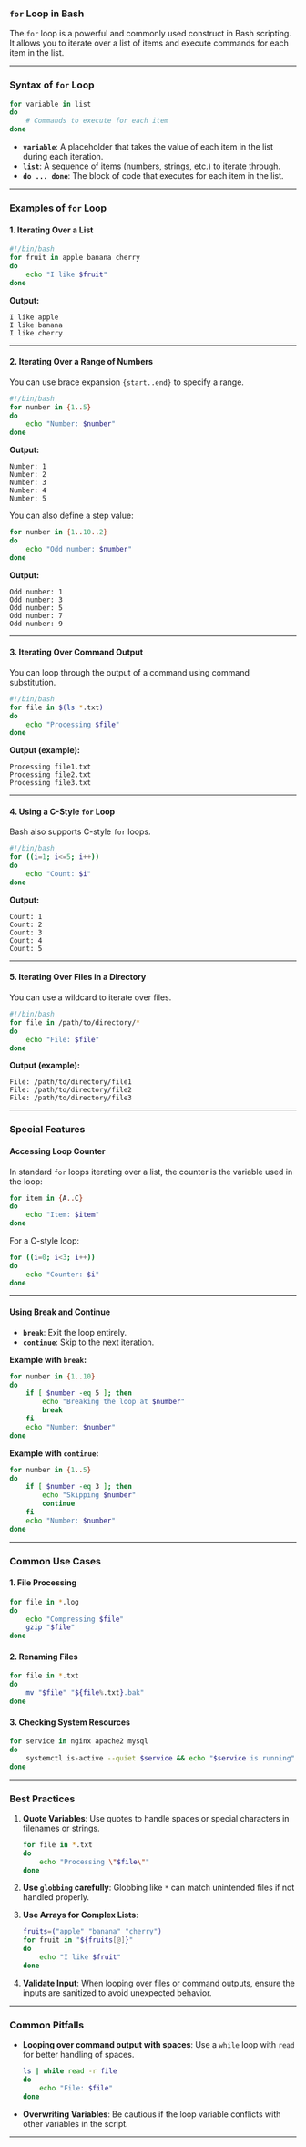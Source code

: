 ### `for` Loop in Bash

The `for` loop is a powerful and commonly used construct in Bash scripting. It allows you to iterate over a list of items and execute commands for each item in the list.

---

### **Syntax of `for` Loop**

```bash
for variable in list
do
    # Commands to execute for each item
done
```

- **`variable`**: A placeholder that takes the value of each item in the list during each iteration.  
- **`list`**: A sequence of items (numbers, strings, etc.) to iterate through.  
- **`do ... done`**: The block of code that executes for each item in the list.

---

### **Examples of `for` Loop**

#### **1. Iterating Over a List**
```bash
#!/bin/bash
for fruit in apple banana cherry
do
    echo "I like $fruit"
done
```
**Output:**
```
I like apple
I like banana
I like cherry
```

---

#### **2. Iterating Over a Range of Numbers**
You can use brace expansion `{start..end}` to specify a range.
```bash
#!/bin/bash
for number in {1..5}
do
    echo "Number: $number"
done
```
**Output:**
```
Number: 1
Number: 2
Number: 3
Number: 4
Number: 5
```

You can also define a step value:
```bash
for number in {1..10..2}
do
    echo "Odd number: $number"
done
```
**Output:**
```
Odd number: 1
Odd number: 3
Odd number: 5
Odd number: 7
Odd number: 9
```

---

#### **3. Iterating Over Command Output**
You can loop through the output of a command using command substitution.
```bash
#!/bin/bash
for file in $(ls *.txt)
do
    echo "Processing $file"
done
```
**Output (example):**
```
Processing file1.txt
Processing file2.txt
Processing file3.txt
```

---

#### **4. Using a C-Style `for` Loop**
Bash also supports C-style `for` loops.
```bash
#!/bin/bash
for ((i=1; i<=5; i++))
do
    echo "Count: $i"
done
```
**Output:**
```
Count: 1
Count: 2
Count: 3
Count: 4
Count: 5
```

---

#### **5. Iterating Over Files in a Directory**
You can use a wildcard to iterate over files.
```bash
#!/bin/bash
for file in /path/to/directory/*
do
    echo "File: $file"
done
```
**Output (example):**
```
File: /path/to/directory/file1
File: /path/to/directory/file2
File: /path/to/directory/file3
```

---

### **Special Features**

#### **Accessing Loop Counter**
In standard `for` loops iterating over a list, the counter is the variable used in the loop:
```bash
for item in {A..C}
do
    echo "Item: $item"
done
```

For a C-style loop:
```bash
for ((i=0; i<3; i++))
do
    echo "Counter: $i"
done
```

---

#### **Using Break and Continue**
- **`break`**: Exit the loop entirely.  
- **`continue`**: Skip to the next iteration.  

**Example with `break`:**
```bash
for number in {1..10}
do
    if [ $number -eq 5 ]; then
        echo "Breaking the loop at $number"
        break
    fi
    echo "Number: $number"
done
```

**Example with `continue`:**
```bash
for number in {1..5}
do
    if [ $number -eq 3 ]; then
        echo "Skipping $number"
        continue
    fi
    echo "Number: $number"
done
```

---

### **Common Use Cases**

#### **1. File Processing**
```bash
for file in *.log
do
    echo "Compressing $file"
    gzip "$file"
done
```

#### **2. Renaming Files**
```bash
for file in *.txt
do
    mv "$file" "${file%.txt}.bak"
done
```

#### **3. Checking System Resources**
```bash
for service in nginx apache2 mysql
do
    systemctl is-active --quiet $service && echo "$service is running" || echo "$service is stopped"
done
```

---

### **Best Practices**

1. **Quote Variables**: Use quotes to handle spaces or special characters in filenames or strings.  
   ```bash
   for file in *.txt
   do
       echo "Processing \"$file\""
   done
   ```

2. **Use `globbing` carefully**: Globbing like `*` can match unintended files if not handled properly.

3. **Use Arrays for Complex Lists**:  
   ```bash
   fruits=("apple" "banana" "cherry")
   for fruit in "${fruits[@]}"
   do
       echo "I like $fruit"
   done
   ```

4. **Validate Input**: When looping over files or command outputs, ensure the inputs are sanitized to avoid unexpected behavior.

---

### **Common Pitfalls**

- **Looping over command output with spaces**: Use a `while` loop with `read` for better handling of spaces.  
  ```bash
  ls | while read -r file
  do
      echo "File: $file"
  done
  ```

- **Overwriting Variables**: Be cautious if the loop variable conflicts with other variables in the script.

---
